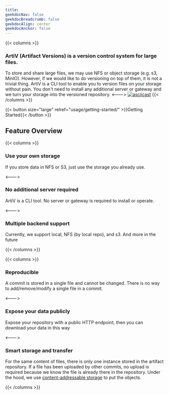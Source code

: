 ```yaml
---
title: 
geekdocNav: false
geekdocBreadcrumb: false
geekdocAlign: center
geekdocAnchor: false
---
```


{{< columns >}}
### ArtiV (Artifact Versions) is a version control system for large files.

To store and share large files, we may use NFS or object storage (e.g. s3, MinIO). However, if we would like to do versioning on top of them, it is not a trivial thing. ArtiV is a CLI tool to enable you to version files on your storage without pain. You don't need to install any additional server or gateway and we turn your storage into the versioned repository.
<--->
[![asciicast](https://asciinema.org/a/XP7AWyrCszebm1KuF3PcYfnRK.svg)](https://asciinema.org/a/XP7AWyrCszebm1KuF3PcYfnRK?autoplay=1)
{{< /columns >}}

{{< button size="large" relref="usage/getting-started/" >}}Getting Started{{< /button >}}

## Feature Overview

{{< columns >}}
### Use your own storage

If you store data in NFS or S3, just use the storage you already use.

<--->

### No additional server required

ArtiV is a CLI tool. No server or gateway is required to install or operate.



<--->

### Multiple backend support

Currently, we support local, NFS (by local repo), and s3. And more in the future

{{< /columns >}}

{{< columns >}}

### Reproducible

A commit is stored in a single file and cannot be changed. There is no way to add/remove/modify a single file in a commit.

<--->

### Expose your data publicly

Expose your repository with a public HTTP endpoint, then you can download your data in this way



<--->

### Smart storage and transfer

For the same content of files, there is only one instance stored in the artifact repository. If a file has been uploaded by other commits, no upload is required because we know the file is already there in the repository. Under the hood, we use [content-addressable storage](https://en.wikipedia.org/wiki/Content-addressable_storage) to put the objects.

{{< /columns >}}
